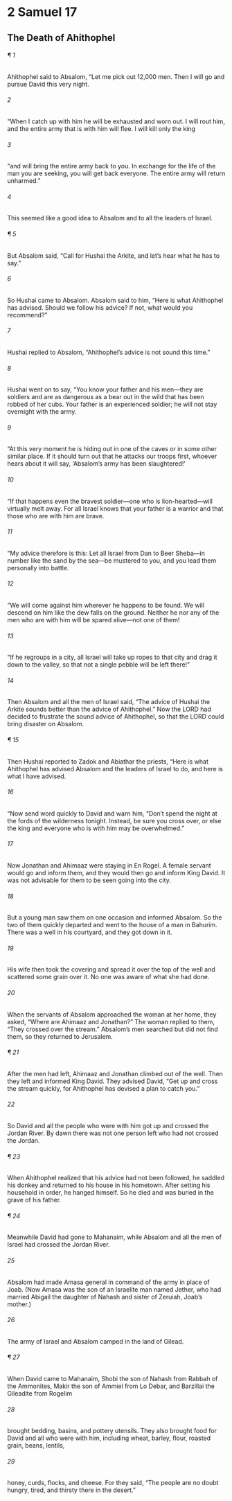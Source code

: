 # 2 Samuel 17
## The Death of Ahithophel
###### ¶ 1
Ahithophel said to Absalom, “Let me pick out 12,000 men. Then I will go and pursue David this very night.
###### 2
“When I catch up with him he will be exhausted and worn out. I will rout him, and the entire army that is with him will flee. I will kill only the king
###### 3
“and will bring the entire army back to you. In exchange for the life of the man you are seeking, you will get back everyone. The entire army will return unharmed.”
###### 4
This seemed like a good idea to Absalom and to all the leaders of Israel.
###### ¶ 5
But Absalom said, “Call for Hushai the Arkite, and let’s hear what he has to say.”
###### 6
So Hushai came to Absalom. Absalom said to him, “Here is what Ahithophel has advised. Should we follow his advice? If not, what would you recommend?”
###### 7
Hushai replied to Absalom, “Ahithophel’s advice is not sound this time.”
###### 8
Hushai went on to say, “You know your father and his men—they are soldiers and are as dangerous as a bear out in the wild that has been robbed of her cubs. Your father is an experienced soldier; he will not stay overnight with the army.
###### 9
“At this very moment he is hiding out in one of the caves or in some other similar place. If it should turn out that he attacks our troops first, whoever hears about it will say, ‘Absalom’s army has been slaughtered!’
###### 10
“If that happens even the bravest soldier—one who is lion-hearted—will virtually melt away. For all Israel knows that your father is a warrior and that those who are with him are brave.
###### 11
“My advice therefore is this: Let all Israel from Dan to Beer Sheba—in number like the sand by the sea—be mustered to you, and you lead them personally into battle.
###### 12
“We will come against him wherever he happens to be found. We will descend on him like the dew falls on the ground. Neither he nor any of the men who are with him will be spared alive—not one of them!
###### 13
“If he regroups in a city, all Israel will take up ropes to that city and drag it down to the valley, so that not a single pebble will be left there!”
###### 14
Then Absalom and all the men of Israel said, “The advice of Hushai the Arkite sounds better than the advice of Ahithophel.” Now the LORD had decided to frustrate the sound advice of Ahithophel, so that the LORD could bring disaster on Absalom.
###### ¶ 15
Then Hushai reported to Zadok and Abiathar the priests, “Here is what Ahithophel has advised Absalom and the leaders of Israel to do, and here is what I have advised.
###### 16
“Now send word quickly to David and warn him, “Don’t spend the night at the fords of the wilderness tonight. Instead, be sure you cross over, or else the king and everyone who is with him may be overwhelmed.”
###### 17
Now Jonathan and Ahimaaz were staying in En Rogel. A female servant would go and inform them, and they would then go and inform King David. It was not advisable for them to be seen going into the city.
###### 18
But a young man saw them on one occasion and informed Absalom. So the two of them quickly departed and went to the house of a man in Bahurim. There was a well in his courtyard, and they got down in it.
###### 19
His wife then took the covering and spread it over the top of the well and scattered some grain over it. No one was aware of what she had done.
###### 20
When the servants of Absalom approached the woman at her home, they asked, “Where are Ahimaaz and Jonathan?” The woman replied to them, “They crossed over the stream.” Absalom’s men searched but did not find them, so they returned to Jerusalem.
###### ¶ 21
After the men had left, Ahimaaz and Jonathan climbed out of the well. Then they left and informed King David. They advised David, “Get up and cross the stream quickly, for Ahithophel has devised a plan to catch you.”
###### 22
So David and all the people who were with him got up and crossed the Jordan River. By dawn there was not one person left who had not crossed the Jordan.
###### ¶ 23
When Ahithophel realized that his advice had not been followed, he saddled his donkey and returned to his house in his hometown. After setting his household in order, he hanged himself. So he died and was buried in the grave of his father.
###### ¶ 24
Meanwhile David had gone to Mahanaim, while Absalom and all the men of Israel had crossed the Jordan River.
###### 25
Absalom had made Amasa general in command of the army in place of Joab. (Now Amasa was the son of an Israelite man named Jether, who had married Abigail the daughter of Nahash and sister of Zeruiah, Joab’s mother.)
###### 26
The army of Israel and Absalom camped in the land of Gilead.
###### ¶ 27
When David came to Mahanaim, Shobi the son of Nahash from Rabbah of the Ammonites, Makir the son of Ammiel from Lo Debar, and Barzillai the Gileadite from Rogelim
###### 28
brought bedding, basins, and pottery utensils. They also brought food for David and all who were with him, including wheat, barley, flour, roasted grain, beans, lentils,
###### 29
honey, curds, flocks, and cheese. For they said, “The people are no doubt hungry, tired, and thirsty there in the desert.”
